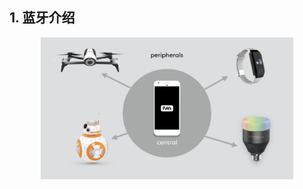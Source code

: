 ## 1. 蓝牙介绍 

<div align="center">
<img src="./../images/3-ble-central-peripherals.png" width="80%">
</div>
